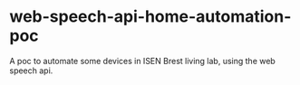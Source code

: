 # web-speech-api-home-automation-poc
A poc to automate some devices in ISEN Brest living lab, using the web speech api.
